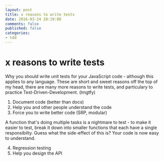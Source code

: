 ```yaml
---
layout: post
title: x reasons to write tests
date: 2016-03-24 20:19:08
comments: false
published: false
categories:
- tdd
---
```


# x reasons to write tests

Why you should write unit tests for your JavaScript code - although this applies to any language. These are short and sweet reasons off the top of my head, there are many more reasons to write tests, and particulary to practice Test-Driven-Development. (lmgtfy)

1. Document code (better than docs)
2. Help you and other people understand the code
3. Force you to write better code (SRP, modular)

A function that's doing multiple tasks is a nightmare to test - to make it easier to test, break it down into smaller functions that each have a single responsibilty. Guess what the side-effect of this is? Your code is now easy to understand.

4. Regression testing
5. Help you design the API

